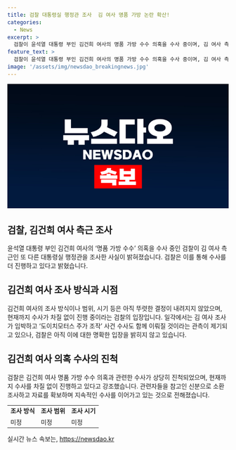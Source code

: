 ```yaml
---
title: 검찰 대통령실 행정관 조사  김 여사 명품 가방 논란 확산!
categories:
  - News
excerpt: >
  검찰이 윤석열 대통령 부인 김건희 여사의 명품 가방 수수 의혹을 수사 중이며, 김 여사 측근인 다른 대통령실 행정관을 조사했다는 사실이 알려졌다. 검찰은 김 여사 명품 가방 수수 의혹과 관련한 수사를 진행 중이며, 김 여사 조사와 도이치모터스 주가 조작 사건 수사는 아직 정해진 바가 없다고 밝혔다. 이에 대한 논란과 기대가 고조되고 있다.
feature_text: >
  검찰이 윤석열 대통령 부인 김건희 여사의 명품 가방 수수 의혹을 수사 중이며, 김 여사 측근인 다른 대통령실 행정관을 조사했다는 사실이 알려졌다. 검찰은 김 여사 명품 가방 수수 의혹과 관련한 수사를 진행 중이며, 김 여사 조사와 도이치모터스 주가 조작 사건 수사는 아직 정해진 바가 없다고 밝혔다. 이에 대한 논란과 기대가 고조되고 있다.
image: '/assets/img/newsdao_breakingnews.jpg'
---
```


<p><img src="/assets/img/newsdao_breakingnews.jpg" alt="cryptoinkorea 속보" /></p>

<h2 data-ke-size="size26">검찰, 김건희 여사 측근 조사</h2>

<p data-ke-size="size16">윤석열 대통령 부인 김건희 여사의 ‘명품 가방 수수’ 의혹을 수사 중인 검찰이 김 여사 측근인 또 다른 대통령실 행정관을 조사한 사실이 밝혀졌습니다. 검찰은 이를 통해 수사를 더 진행하고 있다고 밝혔습니다.</p>

<h2 data-ke-size="size26">김건희 여사 조사 방식과 시점</h2>

<p data-ke-size="size16">김건희 여사의 조사 방식이나 범위, 시기 등은 아직 뚜렷한 결정이 내려지지 않았으며, 현재까지 수사가 차질 없이 진행 중이라는 검찰의 입장입니다. 일각에서는 김 여사 조사가 임박하고 ‘도이치모터스 주가 조작’ 사건 수사도 함께 이뤄질 것이라는  관측이 제기되고 있으나, 검찰은 아직 이에 대한 명확한 입장을 밝히지 않고 있습니다.</p>

<h2 data-ke-size="size26">김건희 여사 의혹 수사의 진척</h2>

<p data-ke-size="size16">검찰은 김건희 여사 명품 가방 수수 의혹과 관련한 수사가 상당히 진척되었으며, 현재까지 수사를 차질 없이 진행하고 있다고 강조했습니다. 관련자들을 참고인 신분으로 소환 조사하고 자료를 확보하며 지속적인 수사를 이어가고 있는 것으로 전해졌습니다.</p>

<table>
   <tr>
      <td style="text-align: center; height: 17px;"><b>조사 방식</b></td>
      <td style="text-align: center; height: 17px;"><b>조사 범위</b></td>
      <td style="text-align: center; height: 17px;"><b>조사 시기</b></td>
   </tr>
   <tr>
      <td>미정</td>
      <td>미정</td>
      <td>미정</td>
   </tr>
</table>
실시간 뉴스 속보는, <a href="https://newsdao.kr" rel="dofollow">https://newsdao.kr</a>


